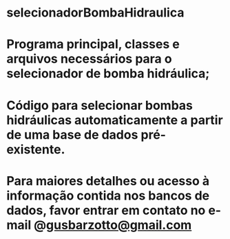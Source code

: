 # selecionadorBombaHidraulica
# Programa principal, classes e arquivos necessários para o selecionador de bomba hidráulica; 	
# Código para selecionar bombas hidráulicas automaticamente a partir de uma base de dados pré-existente. 
# Para maiores detalhes ou acesso à informação contida nos bancos de dados, favor entrar em contato no e-mail @gusbarzotto@gmail.com
